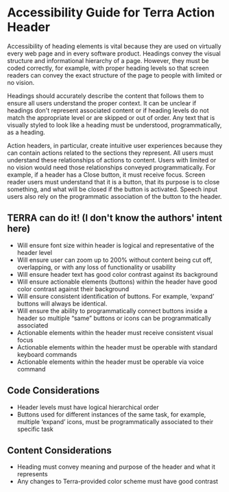# Accessibility Guide for Terra Action Header

Accessibility of heading elements is vital because they are used on virtually every web page and in every software product. Headings convey the visual structure and informational hierarchy of a page. However, they must be coded correctly, for example, with proper heading levels so that screen readers can convey the exact structure of the page to people with limited or no vision.

Headings should accurately describe the content that follows them to ensure all users understand the proper context. It can be unclear if headings don't represent associated content or if heading levels do not match the appropriate level or are skipped or out of order. Any text that is visually styled to look like a heading must be understood, programmatically, as a heading.

Action headers, in particular, create intuitive user experiences because they can contain actions related to the sections they represent. All users must understand these relationships of actions to content. Users with limited or no vision would need those relationships conveyed programmatically. For example, if a header has a Close button, it must receive focus. Screen reader users must understand that it is a button, that its purpose is to close something, and what will be closed if the button is activated. Speech input users also rely on the programmatic association of the button to the header.

## TERRA can do it! (I don't know the authors' intent here)

- Will ensure font size within header is logical and representative of the header level
- Will ensure user can zoom up to 200% without content being cut off, overlapping, or with any loss of functionality or usability
- Will ensure header text has good color contrast against its background
- Will ensure actionable elements (buttons) within the header have good color contrast against their background
- Will ensure consistent identification of buttons. For example, ‘expand’ buttons will always be identical.
- Will ensure the ability to programmatically connect buttons inside a header so multiple “same” buttons or icons can be programmatically associated
- Actionable elements within the header must receive consistent visual focus
- Actionable elements within the header must be operable with standard keyboard commands
- Actionable elements within the header must be operable via voice command

## Code Considerations

- Header levels must have logical hierarchical order
- Buttons used for different instances of the same task, for example, multiple ‘expand’ icons, must be programmatically associated to their specific task

## Content Considerations

- Heading must convey meaning and purpose of the header and what it represents
- Any changes to Terra-provided color scheme must have good contrast
